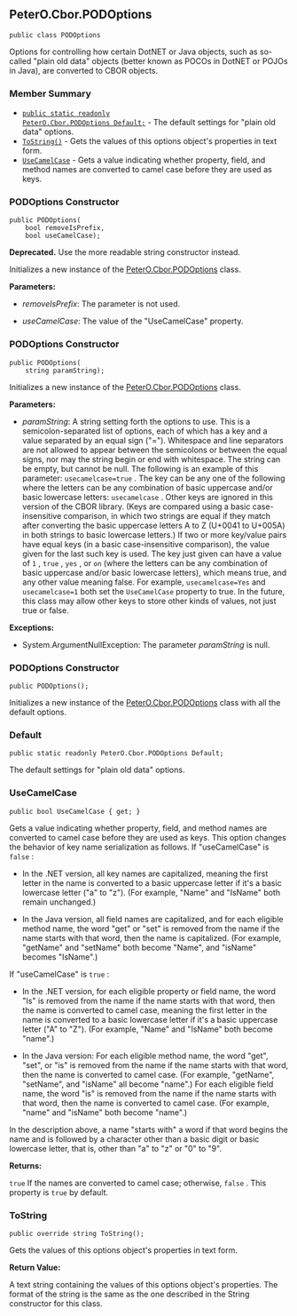 ## PeterO.Cbor.PODOptions

    public class PODOptions

Options for controlling how certain DotNET or Java objects, such as so-called "plain old data" objects (better known as POCOs in DotNET or POJOs in Java), are converted to CBOR objects.

### Member Summary
* <code>[public static readonly PeterO.Cbor.PODOptions Default;](#Default)</code> - The default settings for "plain old data" options.
* <code>[ToString()](#ToString)</code> - Gets the values of this options object's properties in text form.
* <code>[UseCamelCase](#UseCamelCase)</code> - Gets a value indicating whether property, field, and method names are converted to camel case before they are used as keys.

<a id="Void_ctor_Boolean_Boolean"></a>
### PODOptions Constructor

    public PODOptions(
        bool removeIsPrefix,
        bool useCamelCase);

<b>Deprecated.</b> Use the more readable string constructor instead.

Initializes a new instance of the [PeterO.Cbor.PODOptions](PeterO.Cbor.PODOptions.md) class.

<b>Parameters:</b>

 * <i>removeIsPrefix</i>: The parameter is not used.

 * <i>useCamelCase</i>: The value of the "UseCamelCase" property.

<a id="Void_ctor_System_String"></a>
### PODOptions Constructor

    public PODOptions(
        string paramString);

Initializes a new instance of the [PeterO.Cbor.PODOptions](PeterO.Cbor.PODOptions.md) class.

<b>Parameters:</b>

 * <i>paramString</i>: A string setting forth the options to use. This is a semicolon-separated list of options, each of which has a key and a value separated by an equal sign ("="). Whitespace and line separators are not allowed to appear between the semicolons or between the equal signs, nor may the string begin or end with whitespace. The string can be empty, but cannot be null. The following is an example of this parameter:  `usecamelcase=true` . The key can be any one of the following where the letters can be any combination of basic uppercase and/or basic lowercase letters:  `usecamelcase` . Other keys are ignored in this version of the CBOR library. (Keys are compared using a basic case-insensitive comparison, in which two strings are equal if they match after converting the basic uppercase letters A to Z (U+0041 to U+005A) in both strings to basic lowercase letters.) If two or more key/value pairs have equal keys (in a basic case-insensitive comparison), the value given for the last such key is used. The key just given can have a value of  `1` ,  `true` ,  `yes` , or  `on`  (where the letters can be any combination of basic uppercase and/or basic lowercase letters), which means true, and any other value meaning false. For example,  `usecamelcase=Yes`  and  `usecamelcase=1`  both set the  `UseCamelCase`  property to true. In the future, this class may allow other keys to store other kinds of values, not just true or false.

<b>Exceptions:</b>

 * System.ArgumentNullException:
The parameter  <i>paramString</i>
 is null.

<a id="Void_ctor"></a>
### PODOptions Constructor

    public PODOptions();

Initializes a new instance of the [PeterO.Cbor.PODOptions](PeterO.Cbor.PODOptions.md) class with all the default options.

<a id="Default"></a>
### Default

    public static readonly PeterO.Cbor.PODOptions Default;

The default settings for "plain old data" options.

<a id="UseCamelCase"></a>
### UseCamelCase

    public bool UseCamelCase { get; }

Gets a value indicating whether property, field, and method names are converted to camel case before they are used as keys. This option changes the behavior of key name serialization as follows. If "useCamelCase" is  `false`  :

 * In the .NET version, all key names are capitalized, meaning the first letter in the name is converted to a basic uppercase letter if it's a basic lowercase letter ("a" to "z"). (For example, "Name" and "IsName" both remain unchanged.)

 * In the Java version, all field names are capitalized, and for each eligible method name, the word "get" or "set" is removed from the name if the name starts with that word, then the name is capitalized. (For example, "getName" and "setName" both become "Name", and "isName" becomes "IsName".)

If "useCamelCase" is  `true`  :

 * In the .NET version, for each eligible property or field name, the word "Is" is removed from the name if the name starts with that word, then the name is converted to camel case, meaning the first letter in the name is converted to a basic lowercase letter if it's a basic uppercase letter ("A" to "Z"). (For example, "Name" and "IsName" both become "name".)

 * In the Java version: For each eligible method name, the word "get", "set", or "is" is removed from the name if the name starts with that word, then the name is converted to camel case. (For example, "getName", "setName", and "isName" all become "name".) For each eligible field name, the word "is" is removed from the name if the name starts with that word, then the name is converted to camel case. (For example, "name" and "isName" both become "name".)

In the description above, a name "starts with" a word if that word begins the name and is followed by a character other than a basic digit or basic lowercase letter, that is, other than "a" to "z" or "0" to "9".

<b>Returns:</b>

 `true`  If the names are converted to camel case; otherwise,  `false` . This property is  `true`  by default.

<a id="ToString"></a>
### ToString

    public override string ToString();

Gets the values of this options object's properties in text form.

<b>Return Value:</b>

A text string containing the values of this options object's properties. The format of the string is the same as the one described in the String constructor for this class.
